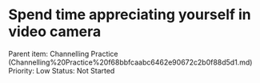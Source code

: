 # Spend time appreciating yourself in video camera

Parent item: Channelling Practice (Channelling%20Practice%20f68bbfcaabc6462e90672c2b0f88d5d1.md)
Priority: Low
Status: Not Started